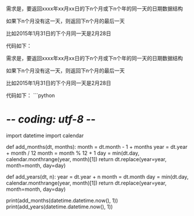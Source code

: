 ​
需求是，要返回xxxx年xx月xx日的下n个月或下n个年的同一天的日期数据结构

如果下n个月没有这一天，则返回下n个月的最后一天

比如2015年1月31日的下个月同一天是2月28日

代码如下：

需求是，要返回xxxx年xx月xx日的下n个月或下n个年的同一天的日期数据结构

如果下n个月没有这一天，则返回下n个月的最后一天

比如2015年1月31日的下个月同一天是2月28日

代码如下：
​```python
# -*- coding: utf-8 -*-
import datetime
import calendar


def add_months(dt, months):
    month = dt.month - 1 + months
    year = dt.year + month / 12
    month = month % 12 + 1
    day = min(dt.day, calendar.monthrange(year, month)[1])
    return dt.replace(year=year, month=month, day=day)


def add_years(dt, n):
    year = dt.year + n
    month = dt.month
    day = min(dt.day, calendar.monthrange(year, month)[1])
    return dt.replace(year=year, month=month, day=day)


print(add_months(datetime.datetime.now(), 1))
print(add_years(datetime.datetime.now(), 1))
```
